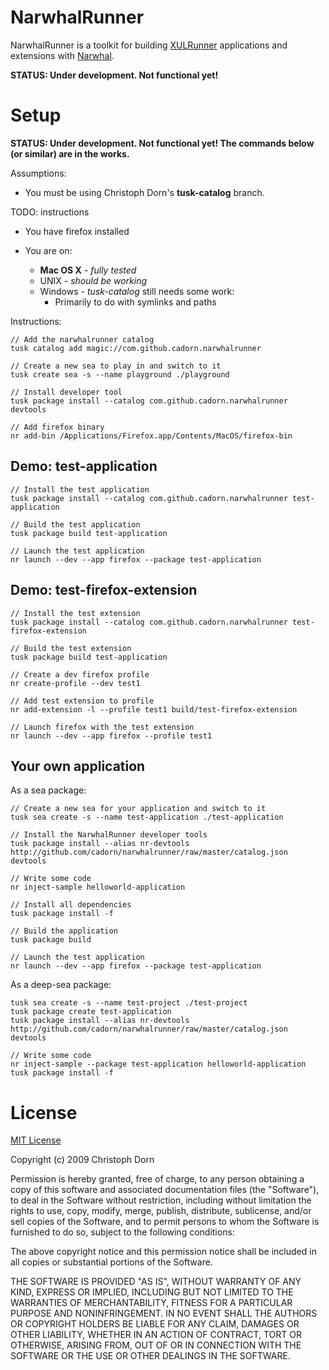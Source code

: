 
NarwhalRunner
=============

NarwhalRunner is a toolkit for building [XULRunner](https://developer.mozilla.org/en/XULRunner)
applications and extensions with [Narwhal](http://narwhaljs.org/).

**STATUS: Under development. Not functional yet!**


Setup
=====

**STATUS: Under development. Not functional yet! The commands below (or similar) are in the works.**

Assumptions:

 * You must be using Christoph Dorn's **tusk-catalog** branch.

TODO: instructions

 * You have firefox installed

 * You are on:
   * **Mac OS X**  - *fully tested*
   * UNIX - *should be working*
   * Windows - *tusk-catalog* still needs some work:
     * Primarily to do with symlinks and paths

Instructions:

    // Add the narwhalrunner catalog
    tusk catalog add magic://com.github.cadorn.narwhalrunner

    // Create a new sea to play in and switch to it
    tusk create sea -s --name playground ./playground

    // Install developer tool
    tusk package install --catalog com.github.cadorn.narwhalrunner devtools
    
    // Add firefox binary
    nr add-bin /Applications/Firefox.app/Contents/MacOS/firefox-bin

Demo: test-application
----------------------
    
    // Install the test application
    tusk package install --catalog com.github.cadorn.narwhalrunner test-application
    
    // Build the test application
    tusk package build test-application
    
    // Launch the test application
    nr launch --dev --app firefox --package test-application

Demo: test-firefox-extension
----------------------------
    
    // Install the test extension
    tusk package install --catalog com.github.cadorn.narwhalrunner test-firefox-extension
    
    // Build the test extension
    tusk package build test-application
    
    // Create a dev firefox profile
    nr create-profile --dev test1
    
    // Add test extension to profile
    nr add-extension -l --profile test1 build/test-firefox-extension
    
    // Launch firefox with the test extension
    nr launch --dev --app firefox --profile test1

Your own application
--------------------

As a sea package:
    
    // Create a new sea for your application and switch to it
    tusk sea create -s --name test-application ./test-application
    
    // Install the NarwhalRunner developer tools
    tusk package install --alias nr-devtools http://github.com/cadorn/narwhalrunner/raw/master/catalog.json devtools
    
    // Write some code
    nr inject-sample helloworld-application
    
    // Install all dependencies
    tusk package install -f
    
    // Build the application
    tusk package build

    // Launch the test application
    nr launch --dev --app firefox --package test-application

As a deep-sea package:

    tusk sea create -s --name test-project ./test-project    
    tusk package create test-application
    tusk package install --alias nr-devtools http://github.com/cadorn/narwhalrunner/raw/master/catalog.json devtools

    // Write some code
    nr inject-sample --package test-application helloworld-application
    tusk package install -f





License
=======

[MIT License](http://www.opensource.org/licenses/mit-license.php)

Copyright (c) 2009 Christoph Dorn

Permission is hereby granted, free of charge, to any person obtaining a copy
of this software and associated documentation files (the "Software"), to deal
in the Software without restriction, including without limitation the rights
to use, copy, modify, merge, publish, distribute, sublicense, and/or sell
copies of the Software, and to permit persons to whom the Software is
furnished to do so, subject to the following conditions:

The above copyright notice and this permission notice shall be included in
all copies or substantial portions of the Software.

THE SOFTWARE IS PROVIDED "AS IS", WITHOUT WARRANTY OF ANY KIND, EXPRESS OR
IMPLIED, INCLUDING BUT NOT LIMITED TO THE WARRANTIES OF MERCHANTABILITY,
FITNESS FOR A PARTICULAR PURPOSE AND NONINFRINGEMENT. IN NO EVENT SHALL THE
AUTHORS OR COPYRIGHT HOLDERS BE LIABLE FOR ANY CLAIM, DAMAGES OR OTHER
LIABILITY, WHETHER IN AN ACTION OF CONTRACT, TORT OR OTHERWISE, ARISING FROM,
OUT OF OR IN CONNECTION WITH THE SOFTWARE OR THE USE OR OTHER DEALINGS IN
THE SOFTWARE.
